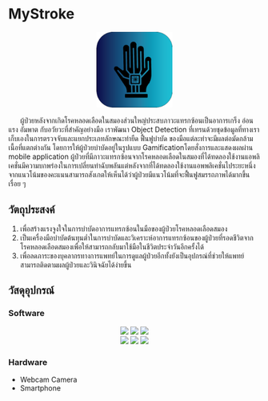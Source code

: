 # MyStroke
<p align=center>
    <img src="https://raw.githubusercontent.com/MyStroke/.github/main/profile/image/Logo.png" style="width: 30%">
</p>

<!----------------------------- คำอธิบาย ----------------------------->
<p>&nbsp&nbsp&nbsp&nbsp&nbsp ผู้ป่วยหลังจากเกิดโรคหลอดเลือดในสมองส่วนใหญ่ประสบภาวะแทรกซ้อนเป็นอาการเกร็ง อ่อนแรง อัมพาต กับอวัยวะที่สำคัญอย่างมือ เราพัฒนา Object Detection ที่เทรนด้วยชุดข้อมูลที่ทางเราเก็บเองในการตรวจจับและแยกประเภทลักษณะท่ายืด ฟื้นฟูบำบัด ของมือแต่ละท่าจะมีผลต่อมัดกล้ามเนื้อที่แตกต่างกัน โดยการให้ผู้ป่วยบำบัดอยู่ในรูปแบบ Gamificationโดยสั่งการและแสดงผลผ่าน mobile application ผู้ป่วยที่มีภาวะแทรกซ้อนจากโรคหลอดเลือดในสมองที่ได้ทดลองใช้งานแอพลิเคชั่นมีความบกพร่องในการเปลี่ยนท่าฉับพลันแต่หลังจากที่ได้ทดลองใช้งานแอพพลิเคชั่นไประยะหนึ่งจากแนวโน้มของคะแนนสามารถสังเกตให้เห็นได้ว่าผู้ป่วยมีแนวโน้มที่จะฟื้นฟูสมรรถภาพได้มากขึ้นเรื่อย ๆ 
</p>

<!----------------------------- วัตถุประสงค์ ----------------------------->
## วัตถุประสงค์
1. เพื่อสร้างแรงจูงใจในการบำบัดอาการแทรกซ้อนในมือของผู้ป่วยโรคหลอดเลือดสมอง
2. เป็นเครื่องมือบำบัดต้นทุนต่ำในการบำบัดและวิเคราะห์อาการแทรกซ้อนของผู้ป่วยที่รอดชีวิตจากโรคหลอดเลือดสมองเพื่อให้สามารถกลับมาใช้มือในชีวิตประจำวันอีกครั้งได้
3. เพื่อลดภาระของบุคลากรทางการแพทย์ในการดูแลผู้ป่วยอีกทั้งยังเป็นอุปกรณ์ที่ช่วยให้แพทย์สามารถติดตามผลผู้ป่วยและวินิจฉัยได้ง่ายขึ้น

<!----------------------------- วัสดุอุปกรณ์ ----------------------------->
## วัสดุอุปกรณ์
### Software
<p align=center>
    <img src="https://img.shields.io/badge/Jupyter-F37626.svg?&style=for-the-badge&logo=Jupyter&logoColor=white">
    <img src="https://img.shields.io/badge/Unity-100000?style=for-the-badge&logo=unity&logoColor=white">
    <img src="https://img.shields.io/badge/TensorFlow-FF6F00?style=for-the-badge&logo=TensorFlow&logoColor=white"> <br>
    <img src="https://img.shields.io/badge/fastapi-109989?style=for-the-badge&logo=FASTAPI&logoColor=white">
    <img src="https://img.shields.io/badge/React_Native-20232A?style=for-the-badge&logo=react&logoColor=61DAFB">
    <img src="https://img.shields.io/badge/firebase-ffca28?style=for-the-badge&logo=firebase&logoColor=black">
</p>

### Hardware
- Webcam Camera
- Smartphone